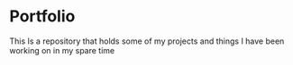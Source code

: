 # Portfolio
This Is a repository that holds some of my projects and things I have been working on in my spare time
